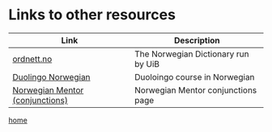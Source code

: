 # Links to other resources

| Link | Description |
| --- | --- |
| [ordnett.no](https://www.ordnett.no) | The Norwegian Dictionary run by UiB |
| [Duolingo Norwegian](https://www.duolingo.com/course/no-BO/en/Learn-Norwegian%20Bokm%C3%A5l) | Duoloingo course in Norwegian |
| [Norwegian Mentor (conjunctions)](https://norwegianmentor.com/learn-about-conjunctions-in-norwegian-part-1/) | Norwegian Mentor conjunctions page |


[home](index.html)